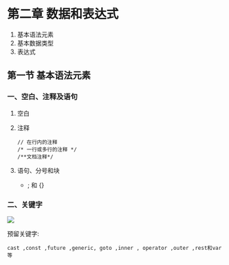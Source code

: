 # 第二章 数据和表达式

1. 基本语法元素
2. 基本数据类型
3. 表达式

## 第一节 基本语法元素

###  一、空白、注释及语句

1. 空白

2. 注释

   ```
   // 在行内的注释
   /* 一行或多行的注释 */
   /**文档注释*/
   ```

3. 语句、分号和块
   - ; 和 {}

### 二、关键字

![](F:\自考\Java语言程序设计（一）\img\2020-06-09_112342.jpg)

 预留关键字:

`cast ,const ,future ,generic, goto ,inner , operator ,outer ,rest和var等`